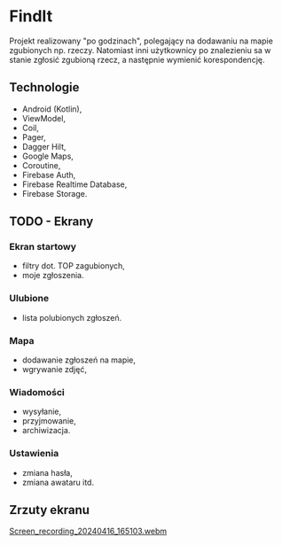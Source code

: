 # FindIt

Projekt realizowany "po godzinach", polegający na dodawaniu na mapie zgubionych np. rzeczy.
Natomiast inni użytkownicy po znalezieniu sa w stanie zgłosić zgubioną rzecz, a następnie wymienić korespondencję.

## Technologie

- Android (Kotlin),
- ViewModel,
- Coil,
- Pager,
- Dagger Hilt,
- Google Maps,
- Coroutine,
- Firebase Auth,
- Firebase Realtime Database,
- Firebase Storage.

## TODO - Ekrany

### Ekran startowy

- filtry dot. TOP zagubionych,
- moje zgłoszenia.

### Ulubione

- lista polubionych zgłoszeń.

### Mapa

- dodawanie zgłoszeń na mapie,
- wgrywanie zdjęć,

### Wiadomości

- wysyłanie,
- przyjmowanie,
- archiwizacja.

### Ustawienia

- zmiana hasła,
- zmiana awataru itd.

## Zrzuty ekranu

[Screen_recording_20240416_165103.webm](https://github.com/Milysak/FindIt/assets/72439608/481791d4-7274-47b7-9a25-700c3399b103)
